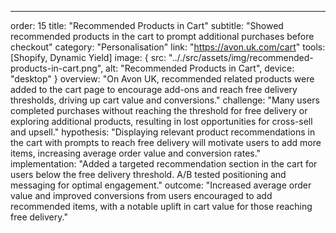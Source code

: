---
order: 15
title: "Recommended Products in Cart"
subtitle: "Showed recommended products in the cart to prompt additional purchases before checkout"
category: "Personalisation"
link: "https://avon.uk.com/cart"
tools: [Shopify, Dynamic Yield]
image: {
    src: ".././src/assets/img/recommended-products-in-cart.png",
    alt: "Recommended Products in Cart",
    device: "desktop"
}
overview: "On Avon UK, recommended related products were added to the cart page to encourage add-ons and reach free delivery thresholds, driving up cart value and conversions."
challenge: "Many users completed purchases without reaching the threshold for free delivery or exploring additional products, resulting in lost opportunities for cross-sell and upsell."
hypothesis: "Displaying relevant product recommendations in the cart with prompts to reach free delivery will motivate users to add more items, increasing average order value and conversion rates."
implementation: "Added a targeted recommendation section in the cart for users below the free delivery threshold. A/B tested positioning and messaging for optimal engagement."
outcome: "Increased average order value and improved conversions from users encouraged to add recommended items, with a notable uplift in cart value for those reaching free delivery."